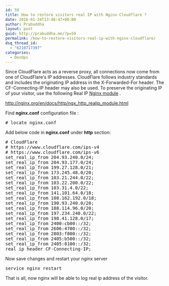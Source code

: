 ```yaml
---
id: 59
title: How to restore visitors real IP with Nginx-Cloudflare ?
date: 2016-01-24T13:48:47+00:00
author: Prabuddha
layout: post
guid: http://prabuddha.me/?p=59
permalink: /how-to-restore-visitors-real-ip-with-nginx-cloudflare/
dsq_thread_id:
  - "6210717397"
categories:
  - DevOps
---
```

Since CloudFlare acts as a reverse proxy, all connections now come from one of CloudFlare's IP addresses. CloudFlare follows industry standards and includes the originating IP address in the X-Forwarded-For header. The CF-Connecting-IP header may also be used. To preserve the originating IP of your visitor, use the following Real IP <a href="http://nginx.org/en/docs/http/ngx_http_realip_module.html">Nginx module</a> .

<a href="http://nginx.org/en/docs/http/ngx_http_realip_module.html">http://nginx.org/en/docs/http/ngx_http_realip_module.html</a>

Find <strong>nginx.conf</strong> configuration file :
<pre class="wp-code-highlight prettyprint prettyprinted"><span class="com"># locate nginx.conf</span></pre>
Add below code in <b>nginx.conf</b> under <b>http</b> section:
<pre><span class="line"><span class="comment"># CloudFlare</span></span>
<span class="line"><span class="comment"># https://www.cloudflare.com/ips-v4</span></span>
<span class="line"><span class="comment"># https://www.cloudflare.com/ips-v6</span></span>
<span class="line"><span class="built_in">set</span>_real_ip_from <span class="number">204.93</span>.<span class="number">240.0</span>/<span class="number">24</span>;</span>
<span class="line"><span class="built_in">set</span>_real_ip_from <span class="number">204.93</span>.<span class="number">177.0</span>/<span class="number">24</span>;</span>
<span class="line"><span class="built_in">set</span>_real_ip_from <span class="number">199.27</span>.<span class="number">128.0</span>/<span class="number">21</span>;</span>
<span class="line"><span class="built_in">set</span>_real_ip_from <span class="number">173.245</span>.<span class="number">48.0</span>/<span class="number">20</span>;</span>
<span class="line"><span class="built_in">set</span>_real_ip_from <span class="number">103.21</span>.<span class="number">244.0</span>/<span class="number">22</span>;</span>
<span class="line"><span class="built_in">set</span>_real_ip_from <span class="number">103.22</span>.<span class="number">200.0</span>/<span class="number">22</span>;</span>
<span class="line"><span class="built_in">set</span>_real_ip_from <span class="number">103.31</span>.<span class="number">4.0</span>/<span class="number">22</span>;</span>
<span class="line"><span class="built_in">set</span>_real_ip_from <span class="number">141.101</span>.<span class="number">64.0</span>/<span class="number">18</span>;</span>
<span class="line"><span class="built_in">set</span>_real_ip_from <span class="number">108.162</span>.<span class="number">192.0</span>/<span class="number">18</span>;</span>
<span class="line"><span class="built_in">set</span>_real_ip_from <span class="number">190.93</span>.<span class="number">240.0</span>/<span class="number">20</span>;</span>
<span class="line"><span class="built_in">set</span>_real_ip_from <span class="number">188.114</span>.<span class="number">96.0</span>/<span class="number">20</span>;</span>
<span class="line"><span class="built_in">set</span>_real_ip_from <span class="number">197.234</span>.<span class="number">240.0</span>/<span class="number">22</span>;</span>
<span class="line"><span class="built_in">set</span>_real_ip_from <span class="number">198.41</span>.<span class="number">128.0</span>/<span class="number">17</span>;</span>
<span class="line"><span class="built_in">set</span>_real_ip_from <span class="number">2400</span>:cb00::/<span class="number">32</span>;</span>
<span class="line"><span class="built_in">set</span>_real_ip_from <span class="number">2606</span>:<span class="number">4700</span>::/<span class="number">32</span>;</span>
<span class="line"><span class="built_in">set</span>_real_ip_from <span class="number">2803</span>:f800::/<span class="number">32</span>;</span>
<span class="line"><span class="built_in">set</span>_real_ip_from <span class="number">2405</span>:b500::/<span class="number">32</span>;</span>
<span class="line"><span class="built_in">set</span>_real_ip_from <span class="number">2405</span>:<span class="number">8100</span>::/<span class="number">32</span>;</span>
<span class="line">real_ip_header CF-Connecting-IP;</span></pre>
Now save changes and restart your nginx server
<pre class="wp-code-highlight prettyprint prettyprinted"><span class="pln">service nginx restart</span></pre>
That is all, now nginx will be able to log real ip address of the visitor.